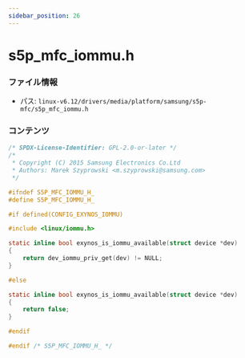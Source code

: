 ```yaml
---
sidebar_position: 26
---
```

# s5p_mfc_iommu.h

### ファイル情報

- パス: `linux-v6.12/drivers/media/platform/samsung/s5p-mfc/s5p_mfc_iommu.h`

### コンテンツ

```h
/* SPDX-License-Identifier: GPL-2.0-or-later */
/*
 * Copyright (C) 2015 Samsung Electronics Co.Ltd
 * Authors: Marek Szyprowski <m.szyprowski@samsung.com>
 */

#ifndef S5P_MFC_IOMMU_H_
#define S5P_MFC_IOMMU_H_

#if defined(CONFIG_EXYNOS_IOMMU)

#include <linux/iommu.h>

static inline bool exynos_is_iommu_available(struct device *dev)
{
	return dev_iommu_priv_get(dev) != NULL;
}

#else

static inline bool exynos_is_iommu_available(struct device *dev)
{
	return false;
}

#endif

#endif /* S5P_MFC_IOMMU_H_ */

```
